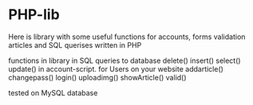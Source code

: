 # PHP-lib
Here is library with some useful functions for accounts, forms validation articles and SQL querises written in PHP 

functions in library
in SQL queries to database 
 delete()
 insert()
 select()
 update()
in account-script. for Users on your website
 addarticle()
 changepass()
 login()
 uploadimg()
 showArticle()
 valid()

tested on MySQL database



